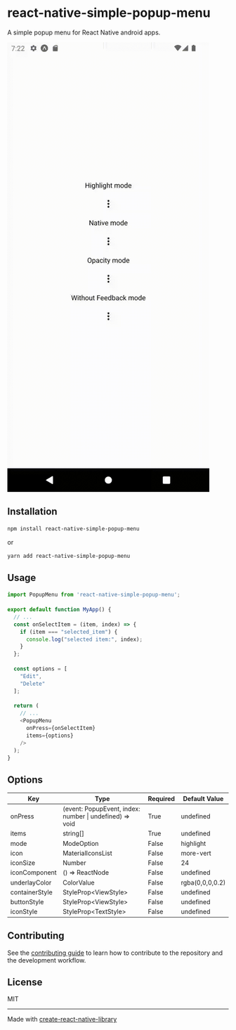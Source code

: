 # react-native-simple-popup-menu

A simple popup menu for React Native android apps.

![Example](example/example.gif)

## Installation

```sh
npm install react-native-simple-popup-menu
```
or
```sh
yarn add react-native-simple-popup-menu
```

## Usage

```js
import PopupMenu from 'react-native-simple-popup-menu';

export default function MyApp() {
  // ...
  const onSelectItem = (item, index) => {
    if (item === "selected_item") {
      console.log("selected item:", index);
    }
  };
  
  const options = [
    "Edit",
    "Delete"
  ];
  
  return (
    // ...
    <PopupMenu
      onPress={onSelectItem}
      items={options}
    />
  );
}
```

## Options

| Key            | Type                                                      | Required | Default Value   |
|----------------|-----------------------------------------------------------|----------|-----------------|
| onPress        | (event: PopupEvent, index: number \| undefined) => void   | True     | undefined       |
| items          | string[]                                                  | True     | undefined       |
| mode           | ModeOption                                                | False    | highlight       |
| icon           | MaterialIconsList                                         | False    | more-vert       |
| iconSize       | Number                                                    | False    | 24              |
| iconComponent  | () => ReactNode                                           | False    | undefined       |
| underlayColor  | ColorValue                                                | False    | rgba(0,0,0,0.2) |
| containerStyle | StyleProp\<ViewStyle\>                                    | False    | undefined       |
| buttonStyle    | StyleProp\<ViewStyle\>                                    | False    | undefined       |
| iconStyle      | StyleProp\<TextStyle\>                                    | False    | undefined       |


## Contributing

See the [contributing guide](CONTRIBUTING.md) to learn how to contribute to the repository and the development workflow.

## License

MIT

---

Made with [create-react-native-library](https://github.com/callstack/react-native-builder-bob)
